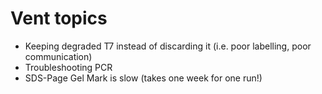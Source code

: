 # Vent topics

* Keeping degraded T7 instead of discarding it (i.e. poor labelling, poor communication)
* Troubleshooting PCR
* SDS-Page Gel Mark is slow (takes one week for one run!)
